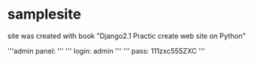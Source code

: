 # samplesite
 site was created with book "Django2.1 Practic create web site on Python"
 
'''admin panel: '''
''' login: admin '''
''' pass: 111zxc555ZXC '''

